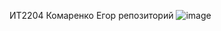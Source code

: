 ИТ2204
Комаренко Егор
репозиторий 
![image](https://github.com/user-attachments/assets/2d331045-64e8-4562-914d-3b3584bf9192)
